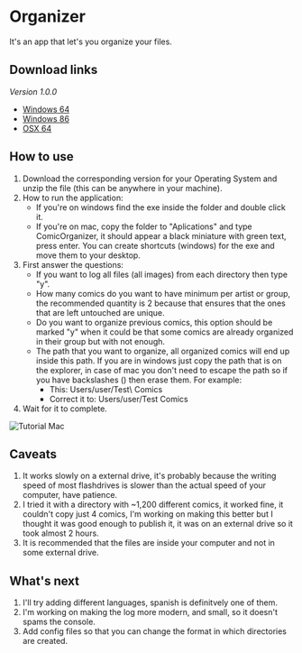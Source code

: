 # Organizer
It's an app that let's you organize your files.

## Download links
*Version 1.0.0*
* [Windows 64](https://mega.nz/file/QdtwwI5L#9zXGSyuPyaRId4ROO0d2MEEkxEjxjNQTsPmkSy2UOUM)
* [Windows 86](https://mega.nz/file/8NFCASCQ#_xqou-S0tZ2aBDgXyAXA_8BdTTeKBr6Bumhp9Iso2bM)
* [OSX 64](https://mega.nz/file/YZ000IIJ#1gW3XWCTzy0D_MGBnHD97kp9wnqLn9Ou8kRGYEc0q3A)

## How to use
1. Download the corresponding version for your Operating System and unzip the file (this can be anywhere in your machine).
2. How to run the application:
   - If you're on windows find the exe inside the folder and double click it.
   - If you're on mac, copy the folder to "Aplications" and type ComicOrganizer, it should appear a black miniature with green text, press enter.
You can create shortcuts (windows) for the exe and move them to your desktop.
3. First answer the questions:
   - If you want to log all files (all images) from each directory then type "y".
   - How many comics do you want to have minimum per artist or group, the recommended quantity is 2 because that ensures that the ones that are left untouched are unique.
   - Do you want to organize previous comics, this option should be marked "y" when it could be that some comics are already organized in their group but with not enough.
   - The path that you want to organize, all organized comics will end up inside this path. If you are in windows just copy the path that is on the explorer, in case of mac you don't need to escape the path so if you have backslashes (\) then erase them. For example:
     - This: Users/user/Test\ Comics
     - Correct it to: Users/user/Test Comics
4. Wait for it to complete.

![Tutorial Mac](/githubImgs/tutorialMac.gif)

## Caveats
1. It works slowly on a external drive, it's probably because the writing speed of most flashdrives is slower than the actual speed of your computer, have patience.
2. I tried it with a directory with ~1,200 different comics, it worked fine, it couldn't copy just 4 comics, I'm working on making this better but I thought it was good enough to publish it, it was on an external drive so it took almost 2 hours.
3. It is recommended that the files are inside your computer and not in some external drive.

## What's next
1. I'll try adding different languages, spanish is definitvely one of them.
2. I'm working on making the log more modern, and small, so it doesn't spams the console.
3. Add config files so that you can change the format in which directories are created.
